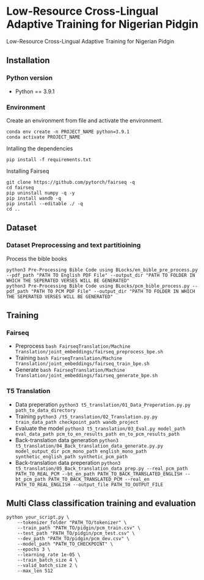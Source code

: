 # Low-Resource Cross-Lingual Adaptive Training for Nigerian Pidgin
Low-Resource Cross-Lingual Adaptive Training for Nigerian Pidgin

## Installation

### Python version

* Python == 3.9.1

### Environment

Create an environment from file and activate the environment.

```
conda env create -n PROJECT_NAME python=3.9.1
conda activate PROJECT_NAME
```

Intalling the dependencies

```
pip install -f requirements.txt
```


Installing Fairseq

```
git clone https://github.com/pytorch/fairseq -q
cd fairseq
pip uninstall numpy -q -y
pip install wandb -q
pip install --editable ./ -q
cd ..
```

## Dataset


### Dataset Preprocessing and text partitioining
Process the bible books

```
python3 Pre-Processing Bible Code using BLocks/en_bible_pre_process.py --pdf_path "PATH TO English PDF File" --output_dir "PATH TO FOLDER IN WHICH THE SEPERATED VERSES WILL BE GENERATED"
python3 Pre-Processing Bible Code using BLocks/pcm_bible_process.py --pdf_path "PATH TO PCM PDF File" --output_dir "PATH TO FOLDER IN WHICH THE SEPERATED VERSES WILL BE GENERATED"
```


## Training
### Fairseq
- Preprocess
`bash FairseqTranslation/Machine Translation/joint_embeddings/fairseq_preprocess_bpe.sh `
- Training
`bash FairseqTranslation/Machine Translation/joint_embeddings/fairseq_train_bpe.sh`
- Generate 
`bash FairseqTranslation/Machine Translation/joint_embeddings/fairseq_generate_bpe.sh`

### T5 Translation
- Data preperation
`python3 t5_translation/01_Data_Preperation.py.py path_to_data_directory`
- Training
`python3 /t5_translation/02_Translation.py.py train_data_path checkpoint_path wandb_project`
- Evaluate the model
`python3 t5_translation/03_Eval.py model_path eval_data_path pcm_to_en_results_path en_to_pcm_results_path `
- Back-translation data generation
`python3 t5_translation/04_Back_translation_data_generate.py.py model_output_dir pcm_mono_path english_mono_path synthetic_english_path synthetic_pcm_path`
- Back-translation data preperation
`python3 t5_translation/05_Back_translation_data_prep.py --real_pcm_path PATH_TO_REAL_PCM --bt_en_path PATH_TO_BACK_TRANSLATED_ENGLISH --bt_pcm_path PATH_TO_BACK_TRANSLATED_PCM --real_en PATH_TO_REAL_ENGLISH --output_file PATH_TO_OUTPUT_FILE`


## Multi Class classification training and evaluation

```
python your_script.py \
    --tokenizer_folder "PATH_TO/tokenizer" \
    --train_path "PATH_TO/pidgin/pcm_train.csv" \
    --test_path "PATH_TO/pidgin/pcm_test.csv" \
    --dev_path "PATH_TO/pidgin/pcm_dev.csv" \
    --model_path "PATH_TO_CHECKPOINT" \
    --epochs 3 \
    --learning_rate 1e-05 \
    --train_batch_size 4 \
    --valid_batch_size 2 \
    --max_len 512
```
